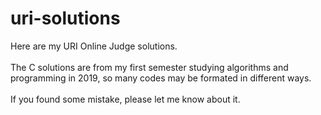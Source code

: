 # uri-solutions
Here are my URI Online Judge solutions.<br/><br/>
The C solutions are from my first semester studying algorithms and programming in 2019, so many codes may be formated in different ways.<br/><br/>
If you found some mistake, please let me know about it.
